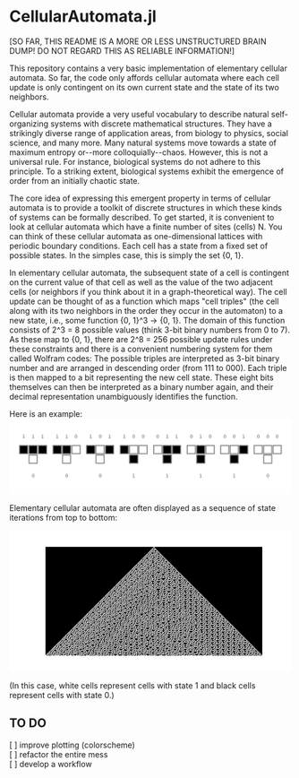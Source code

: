 # CellularAutomata.jl

[SO FAR, THIS README IS A MORE OR LESS UNSTRUCTURED BRAIN DUMP! DO NOT REGARD THIS AS RELIABLE INFORMATION!]

This repository contains a very basic implementation of elementary cellular automata. So far, the code only affords cellular automata where each cell update is only contingent on its own current state and the state of its two neighbors.

Cellular automata provide a very useful vocabulary to describe natural self-organizing systems with discrete mathematical structures. They have a strikingly diverse range of application areas, from biology to physics, social science, and many more. Many natural systems move towards a state of maximum entropy or--more colloquially--chaos. However, this is not a universal rule. For instance, biological systems do not adhere to this principle. To a striking extent, biological systems exhibit the emergence of order from an initially chaotic state.

The core idea of expressing this emergent property in terms of cellular automata is to provide a toolkit of discrete structures in which these kinds of systems can be formally described. To get started, it is convenient to look at cellular automata which have a finite number of sites (cells) N. You can think of these cellular automata as one-dimensional lattices with periodic boundary conditions. Each cell has a state from a fixed set of possible states. In the simples case, this is simply the set {0, 1}.

In elementary cellular automata, the subsequent state of a cell is contingent on the current value of that cell as well as the value of the two adjacent cells (or neighbors if you think about it in a graph-theoretical way). The cell update can be thought of as a function which maps "cell triples" (the cell along with its two neighbors in the order they occur in the automaton) to a new state, i.e., some function {0, 1}^3 -> {0, 1}. The domain of this function consists of 2^3 = 8 possible values (think 3-bit binary numbers from 0 to 7). As these map to {0, 1}, there are 2^8 = 256 possible update rules under these constraints and there is a convenient numbering system for them called Wolfram codes:
The possible triples are interpreted as 3-bit binary number and are arranged in descending order (from 111 to 000). Each triple is then mapped to a bit representing the new cell state. These eight bits themselves can then be interpreted as a binary number again, and their decimal representation unambiguously identifies the function.

Here is an example:
![](media/rule_30_wolfram_code.png)


Elementary cellular automata are often displayed as a sequence of state iterations from top to bottom:

![](media/rule30.png)

(In this case, white cells represent cells with state 1 and black cells represent cells with state 0.)


## TO DO

[ ] improve plotting (colorscheme)  
[ ] refactor the entire mess  
[ ] develop a workflow  




